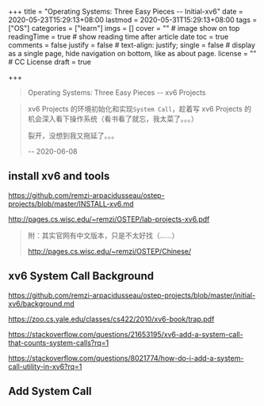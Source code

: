 +++
title = "Operating Systems: Three Easy Pieces -- Initial-xv6"
date = 2020-05-23T15:29:13+08:00
lastmod = 2020-05-31T15:29:13+08:00
tags = ["OS"]
categories = ["learn"]
imgs = []
cover = ""  # image show on top
readingTime = true  # show reading time after article date
toc = true
comments = false
justify = false  # text-align: justify;
single = false  # display as a single page, hide navigation on bottom, like as about page.
license = ""  # CC License
draft = true

+++

> Operating Systems: Three Easy Pieces -- xv6 Projects

<!--more-->

> xv6 Projects 的环境初始化和实现`System Call`，趁着写 xv6 Projects 的机会深入看下操作系统（看书看了就忘，我太菜了。。。）
>
> 裂开，没想到我又拖延了。。。
>
> -\- 2020-06-08

## install xv6 and tools

https://github.com/remzi-arpacidusseau/ostep-projects/blob/master/INSTALL-xv6.md

http://pages.cs.wisc.edu/~remzi/OSTEP/lab-projects-xv6.pdf

> 附：其实官网有中文版本，只是不太好找（......）
>
> http://pages.cs.wisc.edu/~remzi/OSTEP/Chinese/

## xv6 System Call Background

https://github.com/remzi-arpacidusseau/ostep-projects/blob/master/initial-xv6/background.md

https://zoo.cs.yale.edu/classes/cs422/2010/xv6-book/trap.pdf

https://stackoverflow.com/questions/21653195/xv6-add-a-system-call-that-counts-system-calls?rq=1

https://stackoverflow.com/questions/8021774/how-do-i-add-a-system-call-utility-in-xv6?rq=1

## Add System Call

